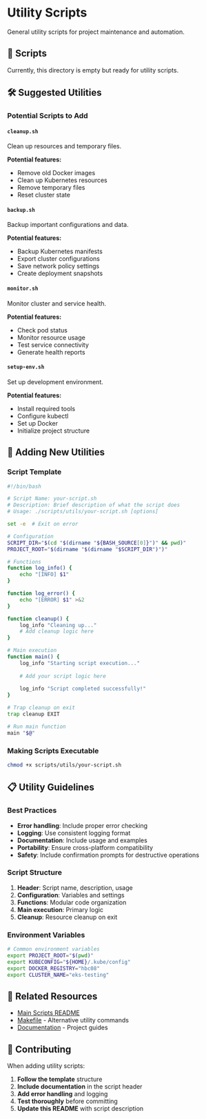 # Utility Scripts

General utility scripts for project maintenance and automation.

## 📁 Scripts

Currently, this directory is empty but ready for utility scripts.

## 🛠️ Suggested Utilities

### Potential Scripts to Add

#### `cleanup.sh`
Clean up resources and temporary files.

**Potential features:**
- Remove old Docker images
- Clean up Kubernetes resources
- Remove temporary files
- Reset cluster state

#### `backup.sh`
Backup important configurations and data.

**Potential features:**
- Backup Kubernetes manifests
- Export cluster configurations
- Save network policy settings
- Create deployment snapshots

#### `monitor.sh`
Monitor cluster and service health.

**Potential features:**
- Check pod status
- Monitor resource usage
- Test service connectivity
- Generate health reports

#### `setup-env.sh`
Set up development environment.

**Potential features:**
- Install required tools
- Configure kubectl
- Set up Docker
- Initialize project structure

## 🚀 Adding New Utilities

### Script Template
```bash
#!/bin/bash

# Script Name: your-script.sh
# Description: Brief description of what the script does
# Usage: ./scripts/utils/your-script.sh [options]

set -e  # Exit on error

# Configuration
SCRIPT_DIR="$(cd "$(dirname "${BASH_SOURCE[0]}")" && pwd)"
PROJECT_ROOT="$(dirname "$(dirname "$SCRIPT_DIR")")"

# Functions
function log_info() {
    echo "[INFO] $1"
}

function log_error() {
    echo "[ERROR] $1" >&2
}

function cleanup() {
    log_info "Cleaning up..."
    # Add cleanup logic here
}

# Main execution
function main() {
    log_info "Starting script execution..."
    
    # Add your script logic here
    
    log_info "Script completed successfully!"
}

# Trap cleanup on exit
trap cleanup EXIT

# Run main function
main "$@"
```

### Making Scripts Executable
```bash
chmod +x scripts/utils/your-script.sh
```

## 📋 Utility Guidelines

### Best Practices
- **Error handling**: Include proper error checking
- **Logging**: Use consistent logging format
- **Documentation**: Include usage and examples
- **Portability**: Ensure cross-platform compatibility
- **Safety**: Include confirmation prompts for destructive operations

### Script Structure
1. **Header**: Script name, description, usage
2. **Configuration**: Variables and settings
3. **Functions**: Modular code organization
4. **Main execution**: Primary logic
5. **Cleanup**: Resource cleanup on exit

### Environment Variables
```bash
# Common environment variables
export PROJECT_ROOT="$(pwd)"
export KUBECONFIG="${HOME}/.kube/config"
export DOCKER_REGISTRY="hbc08"
export CLUSTER_NAME="eks-testing"
```

## 🔗 Related Resources

- [Main Scripts README](../README.md)
- [Makefile](../../Makefile) - Alternative utility commands
- [Documentation](../../docs/) - Project guides

## 📝 Contributing

When adding utility scripts:

1. **Follow the template** structure
2. **Include documentation** in the script header
3. **Add error handling** and logging
4. **Test thoroughly** before committing
5. **Update this README** with script description
